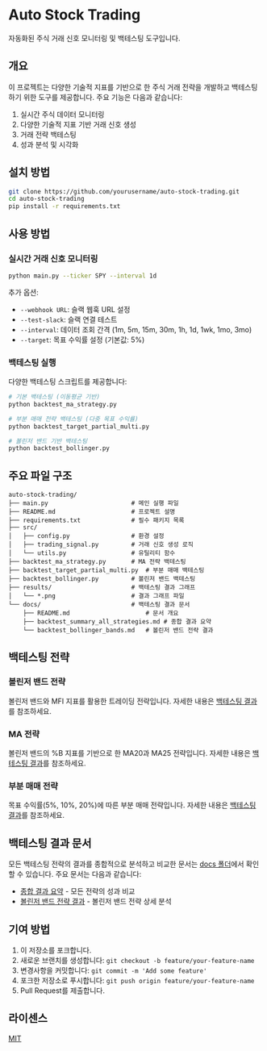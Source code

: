 # Auto Stock Trading

자동화된 주식 거래 신호 모니터링 및 백테스팅 도구입니다.

## 개요

이 프로젝트는 다양한 기술적 지표를 기반으로 한 주식 거래 전략을 개발하고 백테스팅하기 위한 도구를 제공합니다. 주요 기능은 다음과 같습니다:

1. 실시간 주식 데이터 모니터링
2. 다양한 기술적 지표 기반 거래 신호 생성
3. 거래 전략 백테스팅
4. 성과 분석 및 시각화

## 설치 방법

```bash
git clone https://github.com/yourusername/auto-stock-trading.git
cd auto-stock-trading
pip install -r requirements.txt
```

## 사용 방법

### 실시간 거래 신호 모니터링

```bash
python main.py --ticker SPY --interval 1d
```

추가 옵션:
- `--webhook URL`: 슬랙 웹훅 URL 설정
- `--test-slack`: 슬랙 연결 테스트
- `--interval`: 데이터 조회 간격 (1m, 5m, 15m, 30m, 1h, 1d, 1wk, 1mo, 3mo)
- `--target`: 목표 수익률 설정 (기본값: 5%)

### 백테스팅 실행

다양한 백테스팅 스크립트를 제공합니다:

```bash
# 기본 백테스팅 (이동평균 기반)
python backtest_ma_strategy.py

# 부분 매매 전략 백테스팅 (다중 목표 수익률)
python backtest_target_partial_multi.py

# 볼린저 밴드 기반 백테스팅
python backtest_bollinger.py
```

## 주요 파일 구조

```
auto-stock-trading/
├── main.py                       # 메인 실행 파일
├── README.md                     # 프로젝트 설명
├── requirements.txt              # 필수 패키지 목록
├── src/
│   ├── config.py                 # 환경 설정
│   ├── trading_signal.py         # 거래 신호 생성 로직
│   └── utils.py                  # 유틸리티 함수
├── backtest_ma_strategy.py       # MA 전략 백테스팅
├── backtest_target_partial_multi.py  # 부분 매매 백테스팅
├── backtest_bollinger.py         # 볼린저 밴드 백테스팅
├── results/                      # 백테스팅 결과 그래프
│   └── *.png                     # 결과 그래프 파일
└── docs/                         # 백테스팅 결과 문서
    ├── README.md                     # 문서 개요
    ├── backtest_summary_all_strategies.md # 종합 결과 요약
    └── backtest_bollinger_bands.md   # 볼린저 밴드 전략 결과
```

## 백테스팅 전략

### 볼린저 밴드 전략
볼린저 밴드와 MFI 지표를 활용한 트레이딩 전략입니다. 자세한 내용은 [백테스팅 결과](docs/backtest_bollinger_bands.md)를 참조하세요.

### MA 전략
볼린저 밴드의 %B 지표를 기반으로 한 MA20과 MA25 전략입니다. 자세한 내용은 [백테스팅 결과](backtest_ma_results.md)를 참조하세요.

### 부분 매매 전략
목표 수익률(5%, 10%, 20%)에 따른 부분 매매 전략입니다. 자세한 내용은 [백테스팅 결과](backtest_target.md)를 참조하세요.

## 백테스팅 결과 문서

모든 백테스팅 전략의 결과를 종합적으로 분석하고 비교한 문서는 [docs 폴더](docs)에서 확인할 수 있습니다. 주요 문서는 다음과 같습니다:

- [종합 결과 요약](docs/backtest_summary_all_strategies.md) - 모든 전략의 성과 비교
- [볼린저 밴드 전략 결과](docs/backtest_bollinger_bands.md) - 볼린저 밴드 전략 상세 분석

## 기여 방법

1. 이 저장소를 포크합니다.
2. 새로운 브랜치를 생성합니다: `git checkout -b feature/your-feature-name`
3. 변경사항을 커밋합니다: `git commit -m 'Add some feature'`
4. 포크한 저장소로 푸시합니다: `git push origin feature/your-feature-name`
5. Pull Request를 제출합니다.

## 라이센스

[MIT](LICENSE)


